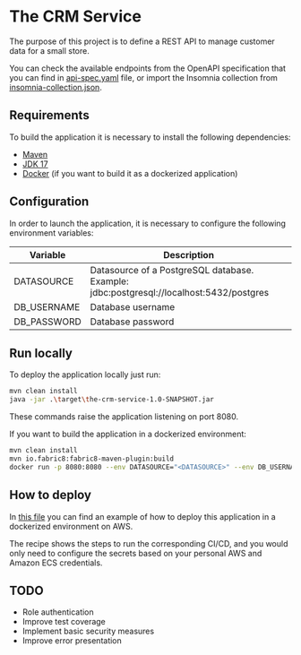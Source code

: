 # The CRM Service

The purpose of this project is to define a REST API to manage customer data for a small store.

You can check the available endpoints from the OpenAPI specification that you can find in [api-spec.yaml](./src/main/resources/api-spec.yaml) file, or import the Insomnia collection from [insomnia-collection.json](./insomnia-collection.json).

## Requirements

To build the application it is necessary to install the following dependencies:

- [Maven](https://maven.apache.org/)
- [JDK 17](https://openjdk.org/projects/jdk/17/)
- [Docker](https://www.docker.com/) (if you want to build it as a dockerized application)

## Configuration

In order to launch the application, it is necessary to configure the following environment variables:

| Variable    | Description                                                                             |
|-------------|-----------------------------------------------------------------------------------------|
| DATASOURCE  | Datasource of a PostgreSQL database. Example: jdbc:postgresql://localhost:5432/postgres |
| DB_USERNAME | Database username                                                                       |
| DB_PASSWORD | Database password                                                                       |


## Run locally

To deploy the application locally just run:

```bash
mvn clean install
java -jar .\target\the-crm-service-1.0-SNAPSHOT.jar
```
These commands raise the application listening on port 8080. 

If you want to build the application in a dockerized environment:
```bash
mvn clean install
mvn io.fabric8:fabric8-maven-plugin:build
docker run -p 8080:8080 --env DATASOURCE="<DATASOURCE>" --env DB_USERNAME="<DB_USERNAME>" --env DB_PASSWORD="<DB_PASSWORD>" the-crm-service
```

## How to deploy

In [this file](./.github/workflows/cicd.yml) you can find an example of how to deploy this application in a dockerized environment on AWS. 

The recipe shows the steps to run the corresponding CI/CD, and you would only need to configure the secrets based on your personal AWS and Amazon ECS credentials.

## TODO

- Role authentication
- Improve test coverage
- Implement basic security measures
- Improve error presentation

